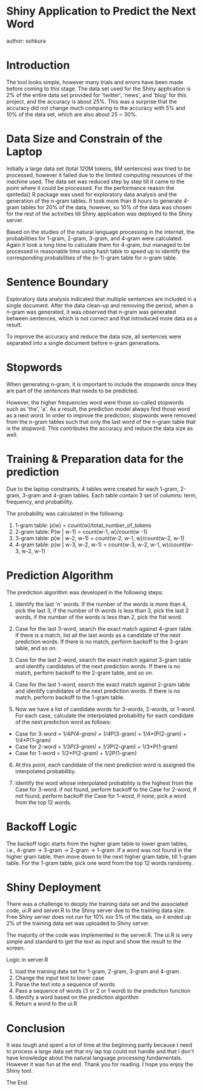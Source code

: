 Shiny Application to Predict the Next Word
========================================================
author: sohkura

Introduction
========================================================

The tool looks simple, however many trials and errors have been made before coming to this stage. The data set used for the Shiny application is 2% of the entire data set provided for 'twitter', 'news', and 'blog' for this project, and the accuracy is about 25%. This was a surprise that the accuracy did not change much comparing to the accuracy with 5% and 10% of the data set, which are also about 25 ~ 30%. 

Data Size and Constrain of the Laptop
========================================================

Initially a large data set (total 120M tokens, 8M sentences) was tried to be processed, however it failed due to the limited computing resources of the machine used. The data set was reduced step by step till it came to the point where it could be processed. For the performance reason the qanteda() R package was used for exploratory data analysis and the generation of the n-gram tables. It took more than 8 hours to generate 4-gram tables for 20% of the data, however, so 10% of the data was chosen for the rest of the activities till Shiny application was deployed to the Shiny server. 
 
Based on the studies of the natural language processing in the internet, the probabilities for 1-gram, 2-gram, 3-gram, and 4-gram were calculated. Again it took a long time to calculate them for 4-gram, but managed to be processed in reasonable time using hash table to speed up to identify the corresponding probabilities of the (n-1)-gram table for n-gram table. 

Sentence Boundary
========================================================

Exploratory data analysis indicated that multiple sentences are included in a single document. After the data clean-up and removing the period, when a n-gram was generated, it was observed that n-gram was generated between sentences, which is not correct and that introduced more data as a result.

To improve the accuracy and reduce the data size, all sentences were separated into a single document before n-gram generations.

Stopwords
========================================================

When generating n-gram, it is important to include the stopowrds since they are part of the sentences that needs to be predicted. 

However, the higher frequencies word were those so-called stopwords such as 'the', 'a'. As a result, the prediction model always find those word as a next word. In order to improve the prediction, stopwords were removed from the n-gram tables such that only the last word of the n-gram table that is the stopword. This contributes the accuracy and reduce the data size as well. 

Training & Preparation data for the prediction
========================================================

Due to the laptop constraints, 4 tables were created for each 1-gram, 2-gram, 3-gram and 4-gram tables. Each table contain 3 set of columns: term, frequency, and probability. 

The probability was calculated in the following:

1. 1-gram table: p(w) = count(w)/total_number_of_tokens
2. 2-gram table: P(w | w-1) = count(w-1, w)/count(w -1)
3. 3-gram table: p(w | w-2, w-1) = count(w-2, w-1, w)/count(w-2, w-1)
4. 4-gram table: p(w | w-3, w-2, w-1) = count(w-3, w-2, w-1, w)/count(w-3, w-2, w-1)

Prediction Algorithm 
========================================================

The prediction algorithm was developed in the following steps:

1. Identify the last 'n' words. If the number of the words is more than 4, pick the last 3, if the number of th words is less than 3, pick the last 2 words, if the number of the words is less than 2, pick the fist word. 

2. Case for the last 3-word, search the exact match against 4-gram table. If there is a match, list all the last words as a candidate of the next prediction words. If there is no match, perform backoff to the 3-gram table, and so on. 

3. Case for the last 2-word, search the exact match against 3-gram table and identify candidates of the next prediction words. If there is no match, perform backoff to the 2-gram table, and so on. 

4. Case for the last 1-word, search the exact match against 2-gram table and identify candidates of the next prediction words. If there is no match, perform backoff to the 1-gram table.

5. Now we have a list of candidate words for 3-words, 2-words, or 1-word. For each case, calculate the interpolated probability for each candidate of the next prediction word as follows:

- Case for 3-word = 1/4*P(4-gram) + 1/4*P(3-gram) + 1/4*(P(2-gram) + 1/4*P(1-gram)
- Case for 2-word = 1/3*P(3-gram) + 1/3*P(2-gram) + 1/3*P(1-gram)
- Case for 1-word = 1/2*P(2-gram) + 1/2P(1-gram)

6. At this point, each candidate of the next prediction word is assigned the interpolated probabilitiy. 

6. Identify the word whose interpolated probability is the highest from the Case for 3-word. if not found, perform backoff to the Case for 2-word, if not found, perform backoff the Case for 1-word, if none, pick a word from the top 12 words.  

Backoff Logic
=======================================================

The backoff logic starts from the higher gram table to lower gram tables, i.e., 4-gram -> 3-gram -> 2-gram -> 1-gram. If a word was not found in the higher gram table, then move down to the next higher gram table, till 1-gram table. For the 1-gram table, pick one word from the top 12 words randomly. 

Shiny Deployment
========================================================

There was a challenge to deoply the training data set and the associated code, ui.R and server.R to the Shiny server due to the training data size. Free Shiny server does not run for 10% nor 5% of the data, so it ended up 2% of the training data set was uploaded to Shiny server. 

The majority of the code was implemented in the server.R. The ui.R is very simple and standard to get the text as input and show the result to the screen. 

Logic in server.R
1. load the training data set for 1-gram, 2-gram, 3-gram and 4-gram. 
2. Change the input text to lower case
3. Parse the text into a sequence of words
4. Pass a sequence of words (3 or 2 or 1 word) to the prediction function
5. Identify a word based on the prediction algorithm 
6. Return a word to the ui.R

Conclusion
========================================================

It was tough and spent a lot of time at the beginning partly because I need to process a large data set that my lap top could not handle and that I don't have knowledge  about the natural language processing fundamentals. However it was fun at the end. Thank you for reading. I hope you enjoy the Shiny tool.

The End.

